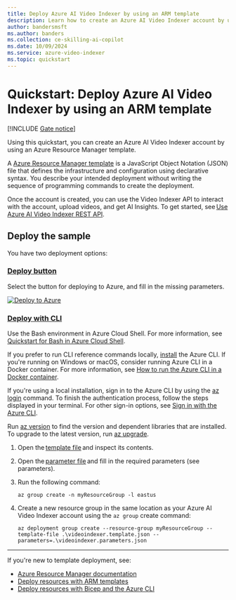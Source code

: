 ```yaml
---
title: Deploy Azure AI Video Indexer by using an ARM template
description: Learn how to create an Azure AI Video Indexer account by using an Azure Resource Manager (ARM) template.
author: bandersmsft
ms.author: banders
ms.collection: ce-skilling-ai-copilot
ms.date: 10/09/2024
ms.service: azure-video-indexer
ms.topic: quickstart
---
```


# Quickstart: Deploy Azure AI Video Indexer by using an ARM template

[!INCLUDE [Gate notice](./includes/face-limited-access.md)]

Using this quickstart, you can create an Azure AI Video Indexer account by using an Azure Resource Manager template.

A [Azure Resource Manager template](/azure/azure-resource-manager/templates/overview) is a JavaScript Object Notation (JSON) file that defines the infrastructure and configuration using declarative syntax. You describe your intended deployment without writing the sequence of programming commands to create the deployment.

Once the account is created, you can use the Video Indexer API to interact with the account, upload videos, and get AI Insights. To get started, see [Use Azure AI Video Indexer REST API](/azure/azure-video-indexer/video-indexer-use-apis).


## Deploy the sample

You have two deployment options:

### [Deploy button](#tab/deplybutton)

Select the button for deploying to Azure, and fill in the missing parameters.

[![Deploy to Azure](https://aka.ms/deploytoazurebutton)](https://portal.azure.com/#create/Microsoft.Template/uri/https%3A%2F%2Fraw.githubusercontent.com%2FAzure-Samples%2Fazure-video-indexer-samples%2Fmaster%2FDeploy-Samples%2FArm%2Fvideoindexer.template.json)


### [Deploy with CLI](#tab/deplycli)

Use the Bash environment in Azure Cloud Shell. For more information, see [Quickstart for Bash in Azure Cloud Shell](/azure/cloud-shell/overview).

If you prefer to run CLI reference commands locally, [install](/cli/azure/install-azure-cli) the Azure CLI. If you're running on Windows or macOS, consider running Azure CLI in a Docker container. For more information, see [How to run the Azure CLI in a Docker container](/cli/azure/run-azure-cli-docker). 
 
If you're using a local installation, sign in to the Azure CLI by using the [az login](/cli/azure/reference-index#az-login) command. To finish the authentication process, follow the steps displayed in your terminal. For other sign-in options, see [Sign in with the Azure CLI](/cli/azure/authenticate-azure-cli). 

Run [az version](/cli/azure/reference-index?#az-version) to find the version and dependent libraries that are installed. To upgrade to the latest version, run [az upgrade](/cli/azure/reference-index?#az-upgrade). 

1. Open the [template file](https://github.com/Azure-Samples/azure-video-indexer-samples/blob/master/Deploy-Samples/Arm/videoindexer.template.json) and inspect its contents. 
1. Open the [parameter file](https://github.com/Azure-Samples/azure-video-indexer-samples/blob/master/Deploy-Samples/Arm/videoindexer.parameters.json) and fill in the required parameters (see parameters). 
1. Run the following command: 

    `az group create -n myResourceGroup -l eastus` 

1. Create a new resource group in the same location as your Azure AI Video Indexer account using the `az group` create command:
    
    `az deployment group create --resource-group myResourceGroup --template-file .\videoindexer.template.json --parameters=.\videoindexer.parameters.json`

---

If you're new to template deployment, see:

- [Azure Resource Manager documentation](/azure/azure-resource-manager/)
- [Deploy resources with ARM templates](/azure/azure-resource-manager/templates/deploy-powershell)
- [Deploy resources with Bicep and the Azure CLI](/azure/azure-resource-manager/bicep/deploy-cli)
